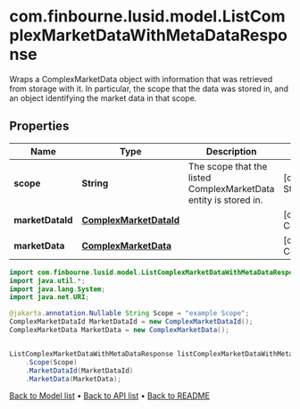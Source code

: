 # com.finbourne.lusid.model.ListComplexMarketDataWithMetaDataResponse
Wraps a ComplexMarketData object with information that was retrieved from storage with it.  In particular,  the scope that the data was stored in,  and an object identifying the market data in that scope.

## Properties

Name | Type | Description | Notes
------------ | ------------- | ------------- | -------------
**scope** | **String** | The scope that the listed ComplexMarketData entity is stored in. | [optional] [default to String]
**marketDataId** | [**ComplexMarketDataId**](ComplexMarketDataId.md) |  | [optional] [default to ComplexMarketDataId]
**marketData** | [**ComplexMarketData**](ComplexMarketData.md) |  | [optional] [default to ComplexMarketData]

```java
import com.finbourne.lusid.model.ListComplexMarketDataWithMetaDataResponse;
import java.util.*;
import java.lang.System;
import java.net.URI;

@jakarta.annotation.Nullable String Scope = "example Scope";
ComplexMarketDataId MarketDataId = new ComplexMarketDataId();
ComplexMarketData MarketData = new ComplexMarketData();


ListComplexMarketDataWithMetaDataResponse listComplexMarketDataWithMetaDataResponseInstance = new ListComplexMarketDataWithMetaDataResponse()
    .Scope(Scope)
    .MarketDataId(MarketDataId)
    .MarketData(MarketData);
```


[Back to Model list](../README.md#documentation-for-models) &#8226; [Back to API list](../README.md#documentation-for-api-endpoints) &#8226; [Back to README](../README.md)
